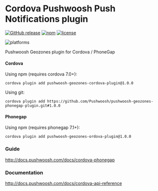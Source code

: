 Cordova Pushwoosh Push Notifications plugin
===================================================

[![GitHub release](https://img.shields.io/github/release/Pushwoosh/pushwoosh-phonegap-plugin.svg?style=flat-square)](https://github.com/Pushwoosh/pushwoosh-phonegap-plugin/releases) 
[![npm](https://img.shields.io/npm/v/pushwoosh-cordova-plugin.svg)](https://www.npmjs.com/package/pushwoosh-cordova-plugin)
[![license](https://img.shields.io/npm/l/pushwoosh-cordova-plugin.svg)](https://www.npmjs.com/package/pushwoosh-cordova-plugin)

![platforms](https://img.shields.io/badge/platforms-android%20%7C%20ios%20%7C%20wp8%20%7C%20windows%20-yellowgreen.svg)

Pushwoosh Geozones plugin for Cordova / PhoneGap

#### Cordova

Using npm (requires cordova 7.0+):

```
cordova plugin add pushwoosh-geozones-cordova-plugin@1.0.0
```

Using git:

```
cordova plugin add https://github.com/Pushwoosh/pushwoosh-geozones-phonegap-plugin.git#1.0.0
```

#### Phonegap

Using npm (requires phonegap 7.1+):

```
cordova plugin add pushwoosh-geozones-ordova-plugin@1.0.0
```

### Guide

http://docs.pushwoosh.com/docs/cordova-phonegap

### Documentation

http://docs.pushwoosh.com/docs/cordova-api-reference

